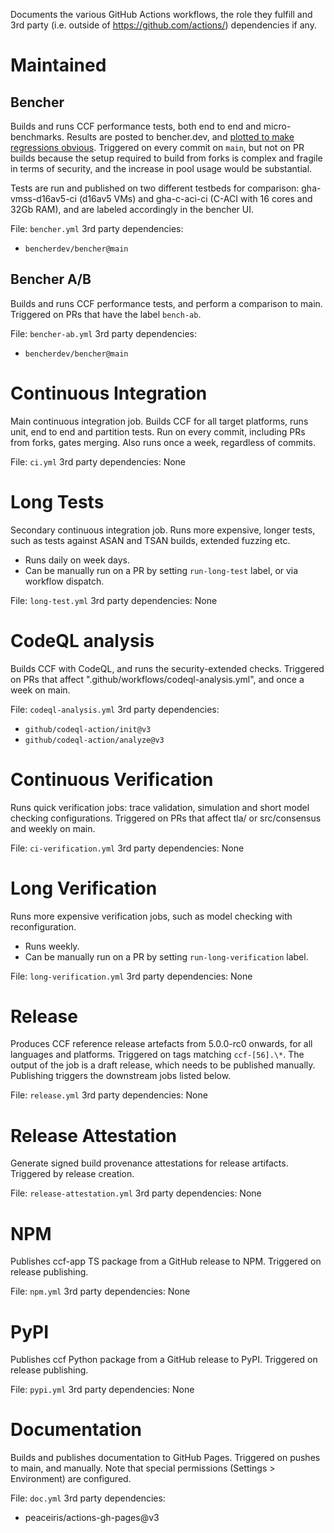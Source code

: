 Documents the various GitHub Actions workflows, the role they fulfill and 3rd party (i.e. outside of https://github.com/actions/) dependencies if any.

# Maintained

## Bencher

Builds and runs CCF performance tests, both end to end and micro-benchmarks. Results are posted to bencher.dev, and [plotted to make regressions obvious](https://bencher.dev/console/projects/ccf/plots).
Triggered on every commit on `main`, but not on PR builds because the setup required to build from forks is complex and fragile in terms of security, and the increase in pool usage would be substantial.

Tests are run and published on two different testbeds for comparison: gha-vmss-d16av5-ci (d16av5 VMs) and gha-c-aci-ci (C-ACI with 16 cores and 32Gb RAM), and are labeled accordingly in the bencher UI.

File: `bencher.yml`
3rd party dependencies:

- `bencherdev/bencher@main`

## Bencher A/B

Builds and runs CCF performance tests, and perform a comparison to main. Triggered on PRs that have the label `bench-ab`.

File: `bencher-ab.yml`
3rd party dependencies:

- `bencherdev/bencher@main`

# Continuous Integration

Main continuous integration job. Builds CCF for all target platforms, runs unit, end to end and partition tests. Run on every commit, including PRs from forks, gates merging. Also runs once a week, regardless of commits.

File: `ci.yml`
3rd party dependencies: None

# Long Tests

Secondary continuous integration job. Runs more expensive, longer tests, such as tests against ASAN and TSAN builds, extended fuzzing etc.

- Runs daily on week days.
- Can be manually run on a PR by setting `run-long-test` label, or via workflow dispatch.

File: `long-test.yml`
3rd party dependencies: None

# CodeQL analysis

Builds CCF with CodeQL, and runs the security-extended checks. Triggered on PRs that affect ".github/workflows/codeql-analysis.yml", and once a week on main.

File: `codeql-analysis.yml`
3rd party dependencies:

- `github/codeql-action/init@v3`
- `github/codeql-action/analyze@v3`

# Continuous Verification

Runs quick verification jobs: trace validation, simulation and short model checking configurations. Triggered on PRs that affect tla/ or src/consensus and weekly on main.

File: `ci-verification.yml`
3rd party dependencies: None

# Long Verification

Runs more expensive verification jobs, such as model checking with reconfiguration.

- Runs weekly.
- Can be manually run on a PR by setting `run-long-verification` label.

File: `long-verification.yml`
3rd party dependencies: None

# Release

Produces CCF reference release artefacts from 5.0.0-rc0 onwards, for all languages and platforms. Triggered on tags matching `ccf-[56].\*`. The output of the job is a draft release, which needs to be published manually. Publishing triggers the downstream jobs listed below.

File: `release.yml`
3rd party dependencies: None

# Release Attestation

Generate signed build provenance attestations for release artifacts. Triggered by release creation.

File: `release-attestation.yml`
3rd party dependencies: None

# NPM

Publishes ccf-app TS package from a GitHub release to NPM. Triggered on release publishing.

File: `npm.yml`
3rd party dependencies: None

# PyPI

Publishes ccf Python package from a GitHub release to PyPI. Triggered on release publishing.

File: `pypi.yml`
3rd party dependencies: None

# Documentation

Builds and publishes documentation to GitHub Pages. Triggered on pushes to main, and manually. Note that special permissions (Settings > Environment) are configured.

File: `doc.yml`
3rd party dependencies:

- peaceiris/actions-gh-pages@v3